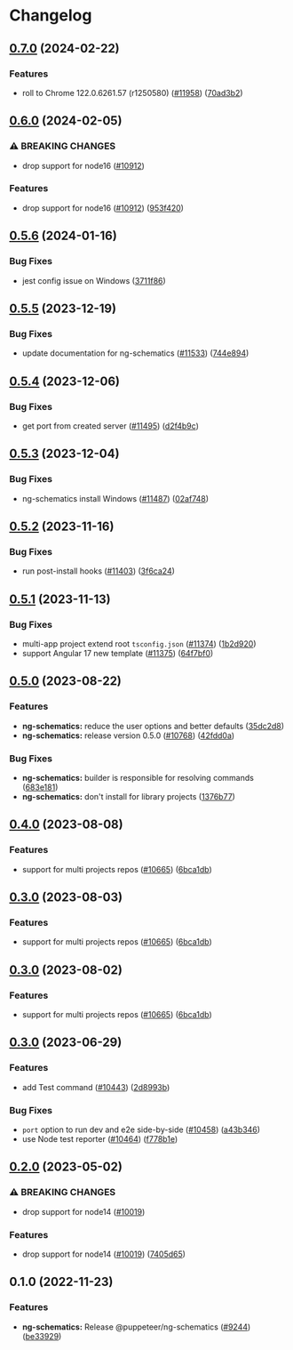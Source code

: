 # Changelog

## [0.7.0](https://github.com/puppeteer/puppeteer/compare/ng-schematics-v0.6.0...ng-schematics-v0.7.0) (2024-02-22)


### Features

* roll to Chrome 122.0.6261.57 (r1250580) ([#11958](https://github.com/puppeteer/puppeteer/issues/11958)) ([70ad3b2](https://github.com/puppeteer/puppeteer/commit/70ad3b244826ca102737e93cd2316e451ea310e8))

## [0.6.0](https://github.com/puppeteer/puppeteer/compare/ng-schematics-v0.5.6...ng-schematics-v0.6.0) (2024-02-05)


### ⚠ BREAKING CHANGES

* drop support for node16 ([#10912](https://github.com/puppeteer/puppeteer/issues/10912))

### Features

* drop support for node16 ([#10912](https://github.com/puppeteer/puppeteer/issues/10912)) ([953f420](https://github.com/puppeteer/puppeteer/commit/953f4207b17210fa7231225e6f29a826f77e0832))

## [0.5.6](https://github.com/puppeteer/puppeteer/compare/ng-schematics-v0.5.5...ng-schematics-v0.5.6) (2024-01-16)


### Bug Fixes

* jest config issue on Windows ([3711f86](https://github.com/puppeteer/puppeteer/commit/3711f86dca4140da9e830bd7a46f4eca43cd5f4b))

## [0.5.5](https://github.com/puppeteer/puppeteer/compare/ng-schematics-v0.5.4...ng-schematics-v0.5.5) (2023-12-19)


### Bug Fixes

* update documentation for ng-schematics ([#11533](https://github.com/puppeteer/puppeteer/issues/11533)) ([744e894](https://github.com/puppeteer/puppeteer/commit/744e8944ac62b9d7284fa260c5c796fa1b83b5ef))

## [0.5.4](https://github.com/puppeteer/puppeteer/compare/ng-schematics-v0.5.3...ng-schematics-v0.5.4) (2023-12-06)


### Bug Fixes

* get port from created server ([#11495](https://github.com/puppeteer/puppeteer/issues/11495)) ([d2f4b9c](https://github.com/puppeteer/puppeteer/commit/d2f4b9ca53642ac9ccae9a22fd3138698990387b))

## [0.5.3](https://github.com/puppeteer/puppeteer/compare/ng-schematics-v0.5.2...ng-schematics-v0.5.3) (2023-12-04)


### Bug Fixes

* ng-schematics install Windows ([#11487](https://github.com/puppeteer/puppeteer/issues/11487)) ([02af748](https://github.com/puppeteer/puppeteer/commit/02af7482d9bf2163b90dfe623b0af18c513d5a3b))

## [0.5.2](https://github.com/puppeteer/puppeteer/compare/ng-schematics-v0.5.1...ng-schematics-v0.5.2) (2023-11-16)


### Bug Fixes

* run post-install hooks ([#11403](https://github.com/puppeteer/puppeteer/issues/11403)) ([3f6ca24](https://github.com/puppeteer/puppeteer/commit/3f6ca249ed898eee25015a6fd0ce7cf774ad31b2))

## [0.5.1](https://github.com/puppeteer/puppeteer/compare/ng-schematics-v0.5.0...ng-schematics-v0.5.1) (2023-11-13)


### Bug Fixes

* multi-app project extend root `tsconfig.json` ([#11374](https://github.com/puppeteer/puppeteer/issues/11374)) ([1b2d920](https://github.com/puppeteer/puppeteer/commit/1b2d920fe638f3aad704ab8f21d1e4f4099b6d44))
* support Angular 17 new template ([#11375](https://github.com/puppeteer/puppeteer/issues/11375)) ([64f7bf0](https://github.com/puppeteer/puppeteer/commit/64f7bf0af442369a07352b11555ec3f612eb62b8))

## [0.5.0](https://github.com/puppeteer/puppeteer/compare/ng-schematics-v0.4.0...ng-schematics-v0.5.0) (2023-08-22)


### Features

* **ng-schematics:** reduce the user options and better defaults ([35dc2d8](https://github.com/puppeteer/puppeteer/commit/35dc2d884052b27a3f9c70b8646f95743be7b84d))
* **ng-schematics:** release version 0.5.0 ([#10768](https://github.com/puppeteer/puppeteer/issues/10768)) ([42fdd0a](https://github.com/puppeteer/puppeteer/commit/42fdd0a733acb2a9af3878bfa8927252f68ed465))


### Bug Fixes

* **ng-schematics:** builder is responsible for resolving commands ([683e181](https://github.com/puppeteer/puppeteer/commit/683e18189c0aedad7deb9007055a1a38801bbf08))
* **ng-schematics:** don't install for library projects ([1376b77](https://github.com/puppeteer/puppeteer/commit/1376b77a7ab2260c2fd236c3cf31abbd544193e8))

## [0.4.0](https://github.com/puppeteer/puppeteer/compare/ng-schematics-v0.3.0...ng-schematics-v0.4.0) (2023-08-08)


### Features

* support for multi projects repos ([#10665](https://github.com/puppeteer/puppeteer/issues/10665)) ([6bca1db](https://github.com/puppeteer/puppeteer/commit/6bca1db956c44358716d52f0b9f3c012ba0b482d))

## [0.3.0](https://github.com/puppeteer/puppeteer/compare/ng-schematics-v0.3.0...ng-schematics-v0.3.0) (2023-08-03)


### Features

* support for multi projects repos ([#10665](https://github.com/puppeteer/puppeteer/issues/10665)) ([6bca1db](https://github.com/puppeteer/puppeteer/commit/6bca1db956c44358716d52f0b9f3c012ba0b482d))

## [0.3.0](https://github.com/puppeteer/puppeteer/compare/ng-schematics-v0.3.0...ng-schematics-v0.3.0) (2023-08-02)


### Features

* support for multi projects repos ([#10665](https://github.com/puppeteer/puppeteer/issues/10665)) ([6bca1db](https://github.com/puppeteer/puppeteer/commit/6bca1db956c44358716d52f0b9f3c012ba0b482d))

## [0.3.0](https://github.com/puppeteer/puppeteer/compare/ng-schematics-v0.2.0...ng-schematics-v0.3.0) (2023-06-29)


### Features

* add Test command ([#10443](https://github.com/puppeteer/puppeteer/issues/10443)) ([2d8993b](https://github.com/puppeteer/puppeteer/commit/2d8993b45b0a0c5943907fe69f865e1064a23d3c))


### Bug Fixes

* `port` option to run dev and e2e side-by-side ([#10458](https://github.com/puppeteer/puppeteer/issues/10458)) ([a43b346](https://github.com/puppeteer/puppeteer/commit/a43b346bfc7f0071fcead1abb7d7b46dcf3c27f9))
* use Node test reporter ([#10464](https://github.com/puppeteer/puppeteer/issues/10464)) ([f778b1e](https://github.com/puppeteer/puppeteer/commit/f778b1e2a70f3d507ab2012d2918f5ed241a8d21))

## [0.2.0](https://github.com/puppeteer/puppeteer/compare/ng-schematics-v0.1.0...ng-schematics-v0.2.0) (2023-05-02)


### ⚠ BREAKING CHANGES

* drop support for node14 ([#10019](https://github.com/puppeteer/puppeteer/issues/10019))

### Features

* drop support for node14 ([#10019](https://github.com/puppeteer/puppeteer/issues/10019)) ([7405d65](https://github.com/puppeteer/puppeteer/commit/7405d6585aa09b240fbab09aa360674d4442b3d9))

## 0.1.0 (2022-11-23)


### Features

* **ng-schematics:** Release @puppeteer/ng-schematics ([#9244](https://github.com/puppeteer/puppeteer/issues/9244)) ([be33929](https://github.com/puppeteer/puppeteer/commit/be33929770e473992ad49029e6d038d36591e108))
